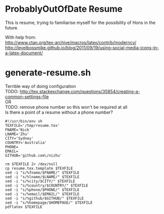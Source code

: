 ProbablyOutOfDate Resume
========================
This is resume, trying to familiarise myself for the possibility of Hons in the future.

With help from:  
http://www.ctan.org/tex-archive/macros/latex/contrib/moderncv/  
http://levelbossmike.github.io/blog/2011/09/19/using-social-media-icons-in-a-latex-document/

generate-resume.sh
==================
Terrible way of doing configuration  
TODO: http://tex.stackexchange.com/questions/35854/creating-a-common-settings-file  
OR  
TODO: remove phone number so this won't be required at all  
Is there a point of a resume without a phone number?  

	#!/usr/bin/env sh
	TEXFILE='/tmp/resume.tex'
	FNAME='Nick'
	LNAME='Zhu'
	CITY='Sydney'
	COUNTRY='Australia'
	PHONE=
	EMAIL=
	GITHUB='github.com\/nizhu'

	rm $TEXFILE 2> /dev/null
	cp resume.tex.template $TEXFILE
	sed -i "s/%fname/$FNAME/" $TEXFILE
	sed -i "s/%lname/$LNAME/" $TEXFILE
	sed -i "s/%city/$CITY/" $TEXFILE
	sed -i "s/%country/$COUNTRY/" $TEXFILE
	sed -i "s/%phone/$PHONE/" $TEXFILE
	sed -i "s/%email/$EMAIL/" $TEXFILE
	sed -i "s/%github/$GITHUB/" $TEXFILE
	sed -i "s/%homepage/$HOMEPAGE/" $TEXFILE
	pdflatex $TEXFILE
